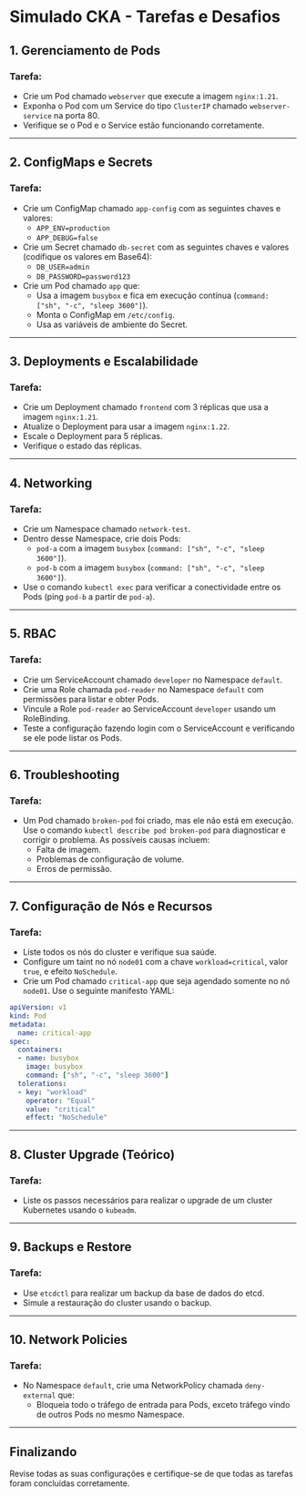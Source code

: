 # Simulado CKA - Tarefas e Desafios

## 1. Gerenciamento de Pods

### Tarefa:

- Crie um Pod chamado `webserver` que execute a imagem `nginx:1.21`.
- Exponha o Pod com um Service do tipo `ClusterIP` chamado `webserver-service` na porta 80.
- Verifique se o Pod e o Service estão funcionando corretamente.

---

## 2. ConfigMaps e Secrets

### Tarefa:

- Crie um ConfigMap chamado `app-config` com as seguintes chaves e valores:
  - `APP_ENV=production`
  - `APP_DEBUG=false`
- Crie um Secret chamado `db-secret` com as seguintes chaves e valores (codifique os valores em Base64):
  - `DB_USER=admin`
  - `DB_PASSWORD=password123`
- Crie um Pod chamado `app` que:
  - Usa a imagem `busybox` e fica em execução contínua (`command: ["sh", "-c", "sleep 3600"]`).
  - Monta o ConfigMap em `/etc/config`.
  - Usa as variáveis de ambiente do Secret.

---

## 3. Deployments e Escalabilidade

### Tarefa:

- Crie um Deployment chamado `frontend` com 3 réplicas que usa a imagem `nginx:1.21`.
- Atualize o Deployment para usar a imagem `nginx:1.22`.
- Escale o Deployment para 5 réplicas.
- Verifique o estado das réplicas.

---

## 4. Networking

### Tarefa:

- Crie um Namespace chamado `network-test`.
- Dentro desse Namespace, crie dois Pods:
  - `pod-a` com a imagem `busybox` (`command: ["sh", "-c", "sleep 3600"]`).
  - `pod-b` com a imagem `busybox` (`command: ["sh", "-c", "sleep 3600"]`).
- Use o comando `kubectl exec` para verificar a conectividade entre os Pods (ping `pod-b` a partir de `pod-a`).

---

## 5. RBAC

### Tarefa:

- Crie um ServiceAccount chamado `developer` no Namespace `default`.
- Crie uma Role chamada `pod-reader` no Namespace `default` com permissões para listar e obter Pods.
- Vincule a Role `pod-reader` ao ServiceAccount `developer` usando um RoleBinding.
- Teste a configuração fazendo login com o ServiceAccount e verificando se ele pode listar os Pods.

---

## 6. Troubleshooting

### Tarefa:

- Um Pod chamado `broken-pod` foi criado, mas ele não está em execução. Use o comando `kubectl describe pod broken-pod` para diagnosticar e corrigir o problema. As possíveis causas incluem:
  - Falta de imagem.
  - Problemas de configuração de volume.
  - Erros de permissão.

---

## 7. Configuração de Nós e Recursos

### Tarefa:

- Liste todos os nós do cluster e verifique sua saúde.
- Configure um taint no nó `node01` com a chave `workload=critical`, valor `true`, e efeito `NoSchedule`.
- Crie um Pod chamado `critical-app` que seja agendado somente no nó `node01`. Use o seguinte manifesto YAML:

```yaml
apiVersion: v1
kind: Pod
metadata:
  name: critical-app
spec:
  containers:
  - name: busybox
    image: busybox
    command: ["sh", "-c", "sleep 3600"]
  tolerations:
  - key: "workload"
    operator: "Equal"
    value: "critical"
    effect: "NoSchedule"
```

---

## 8. Cluster Upgrade (Teórico)

### Tarefa:

- Liste os passos necessários para realizar o upgrade de um cluster Kubernetes usando o `kubeadm`.

---

## 9. Backups e Restore

### Tarefa:

- Use `etcdctl` para realizar um backup da base de dados do etcd.
- Simule a restauração do cluster usando o backup.

---

## 10. Network Policies

### Tarefa:

- No Namespace `default`, crie uma NetworkPolicy chamada `deny-external` que:
  - Bloqueia todo o tráfego de entrada para Pods, exceto tráfego vindo de outros Pods no mesmo Namespace.

---

## Finalizando

Revise todas as suas configurações e certifique-se de que todas as tarefas foram concluídas corretamente.
